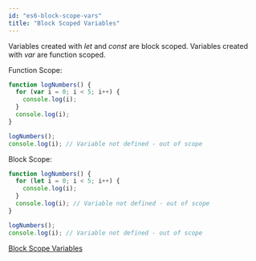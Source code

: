 ```yaml
---
id: "es6-block-scope-vars"
title: "Block Scoped Variables"
---
```


Variables created with *let* and *const* are block scoped.
Variables created with *var* are function scoped.

Function Scope:
```js
function logNumbers() {
  for (var i = 0; i < 5; i++) {
    console.log(i);
  }
  console.log(i);
}

logNumbers();
console.log(i); // Variable not defined - out of scope
```

Block Scope:
```js
function logNumbers() {
  for (let i = 0; i < 5; i++) {
    console.log(i);
  }
  console.log(i); // Variable not defined - out of scope
}

logNumbers();
console.log(i); // Variable not defined - out of scope
```

[Block Scope Variables](http://es6-features.org/#BlockScopedVariables)